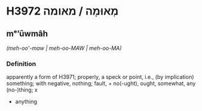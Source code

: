 # H3972 מְאוּמָה / מאומה

## mᵉʼûwmâh

_(meh-oo'-maw | meh-oo-MAW | meh-oo-MA)_

### Definition

apparently a form of H3971; properly, a speck or point, i.e., (by implication) something; with negative, nothing; fault, + no(-ught), ought, somewhat, any (no-)thing; x

- anything
